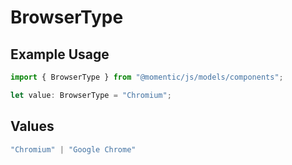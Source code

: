 # BrowserType

## Example Usage

```typescript
import { BrowserType } from "@momentic/js/models/components";

let value: BrowserType = "Chromium";
```

## Values

```typescript
"Chromium" | "Google Chrome"
```